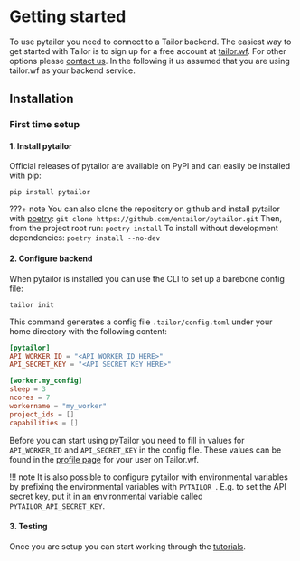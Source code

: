 # Getting started

To use pytailor you need to connect to a Tailor backend. The easiest way to get started
with Tailor is to sign up for a free account at [tailor.wf](https://tailor.wf). For other
options please [contact us](mailto:sales@tailor.wf). In the following it us assumed that
you are using tailor.wf as your backend service.

## Installation

### First time setup
#### 1. Install pytailor
Official releases of pytailor are available on PyPI and can easily be installed with pip:
```
pip install pytailor
```

???+ note
    You can also clone the repository on github and install pytailor 
    with [poetry](https://python-poetry.org/):
    ```
    git clone https://github.com/entailor/pytailor.git
    ``` 
    Then, from the project root run:
    ```
    poetry install
    ``` 
    To install without development dependencies:
    ```
    poetry install --no-dev
    ``` 

#### 2. Configure backend
When pytailor is installed you can use the CLI to set up a barebone config file:
```
tailor init
```

This command generates a config file `.tailor/config.toml` under your home directory with
the following content:

``` toml
[pytailor]
API_WORKER_ID = "<API WORKER ID HERE>"
API_SECRET_KEY = "<API SECRET KEY HERE>"

[worker.my_config]
sleep = 3
ncores = 7
workername = "my_worker"
project_ids = []
capabilities = []

```

Before you can start using pyTailor you need to fill in values for `API_WORKER_ID` and `API_SECRET_KEY` in the config file. These values can be found in the [profile page](https://tailor.wf/settings/profile) for your user on Tailor.wf.


!!! note
    It is also possible to configure pytailor with environmental variables by prefixing
    the environmental variables with `PYTAILOR_`. E.g. to set the API secret key, put it in an environmental variable called `PYTAILOR_API_SECRET_KEY`.


#### 3. Testing
Once you are setup you can start working through the [tutorials](../tutorials/example01_hello_world.md).
